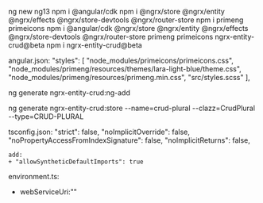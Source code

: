 ng new ng13
npm i @angular/cdk
npm i @ngrx/store @ngrx/entity @ngrx/effects @ngrx/store-devtools @ngrx/router-store
npm i primeng primeicons
npm i @angular/cdk @ngrx/store @ngrx/entity @ngrx/effects @ngrx/store-devtools @ngrx/router-store primeng primeicons ngrx-entity-crud@beta
npm i ngrx-entity-crud@beta


angular.json:
"styles": [
"node_modules/primeicons/primeicons.css",
"node_modules/primeng/resources/themes/lara-light-blue/theme.css",
"node_modules/primeng/resources/primeng.min.css",
"src/styles.scss"
],

ng generate ngrx-entity-crud:ng-add

ng generate ngrx-entity-crud:store --name=crud-plural --clazz=CrudPlural --type=CRUD-PLURAL

tsconfig.json:
"strict": false,
"noImplicitOverride": false,
"noPropertyAccessFromIndexSignature": false,
"noImplicitReturns": false,

	add:
	+ "allowSyntheticDefaultImports": true

environment.ts:
+ webServiceUri:""
